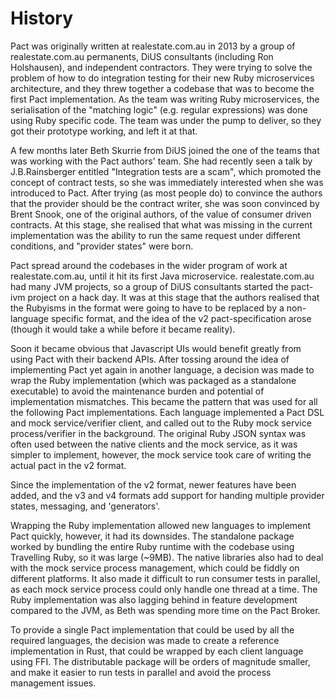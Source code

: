 # History

Pact was originally written at realestate.com.au in 2013 by a group of realestate.com.au permanents, DiUS consultants (including Ron Holshausen), and independent contractors. They were trying to solve the problem of how to do integration testing for their new Ruby microservices architecture, and they threw together a codebase that was to become the first Pact implementation. As the team was writing Ruby microservices, the serialisation of the "matching logic" (e.g. regular expressions) was done using Ruby specific code. The team was under the pump to deliver, so they got their prototype working, and left it at that.

A few months later Beth Skurrie from DiUS joined the one of the teams that was working with the Pact authors' team. She had recently seen a talk by J.B.Rainsberger entitled "Integration tests are a scam", which promoted the concept of contract tests, so she was immediately interested when she was introduced to Pact. After trying (as most people do) to convince the authors that the provider should be the contract writer, she was soon convinced by Brent Snook, one of the original authors, of the value of consumer driven contracts. At this stage, she realised that what was missing in the current implementation was the ability to run the same request under different conditions, and "provider states" were born.

Pact spread around the codebases in the wider program of work at realestate.com.au, until it hit its first Java microservice. realestate.com.au had many JVM projects, so a group of DiUS consultants started the pact-ivm project on a hack day. It was at this stage that the authors realised that the Rubyisms in the format were going to have to be replaced by a non-language specific format, and the idea of the v2 pact-specification arose (though it would take a while before it became reality).

Soon it became obvious that Javascript UIs would benefit greatly from using Pact with their backend APIs. After tossing around the idea of implementing Pact yet again in another language, a decision was made to wrap the Ruby implementation (which was packaged as a standalone executable) to avoid the maintenance burden and potential of implementation mismatches. This became the pattern that was used for all the following Pact implementations. Each language implemented a Pact DSL and mock service/verifier client, and called out to the Ruby mock service process/verifier in the background. The original Ruby JSON syntax was often used between the native clients and the mock service, as it was simpler to implement, however, the mock service took care of writing the actual pact in the v2 format.

Since the implementation of the v2 format, newer features have been added, and the v3 and v4 formats add support for handing multiple provider states, messaging, and 'generators'.

Wrapping the Ruby implementation allowed new languages to implement Pact quickly, however, it had its downsides. The standalone package worked by bundling the entire Ruby runtime with the codebase using Travelling Ruby, so it was large (~9MB).  The native libraries also had to deal with the mock service process management, which could be fiddly on different platforms. It also made it difficult to run consumer tests in parallel, as each mock service process could only handle one thread at a time. The Ruby implementation was also lagging behind in feature development compared to the JVM, as Beth was spending more time on the Pact Broker.

To provide a single Pact implementation that could be used by all the required languages, the decision was made to create a reference implementation in Rust, that could be wrapped by each client language using FFI. The distributable package will be orders of magnitude smaller, and make it easier to run tests in parallel and avoid the process management issues.

